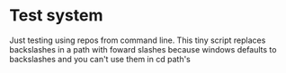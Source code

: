 # Test system
Just testing using repos from command line. 
This tiny script replaces backslashes in a path with foward slashes because windows defaults to backslashes and you can't use them in cd path's 
